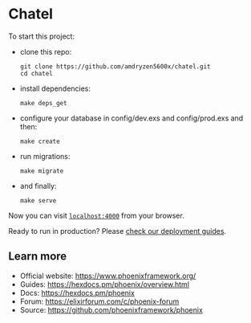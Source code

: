 # Chatel

To start this project:
  * clone this repo:
    ```console
    git clone https://github.com/amdryzen5600x/chatel.git
    cd chatel
    ```
  * install dependencies:
    ```console
    make deps_get
    ```
  * configure your database in config/dev.exs and config/prod.exs and then:
    ```console
    make create
    ```
  * run migrations:
    ```console
    make migrate
    ```
  * and finally:
    ```console
    make serve
    ```


Now you can visit [`localhost:4000`](http://localhost:4000) from your browser.

Ready to run in production? Please [check our deployment guides](https://hexdocs.pm/phoenix/deployment.html).

## Learn more

  * Official website: https://www.phoenixframework.org/
  * Guides: https://hexdocs.pm/phoenix/overview.html
  * Docs: https://hexdocs.pm/phoenix
  * Forum: https://elixirforum.com/c/phoenix-forum
  * Source: https://github.com/phoenixframework/phoenix
